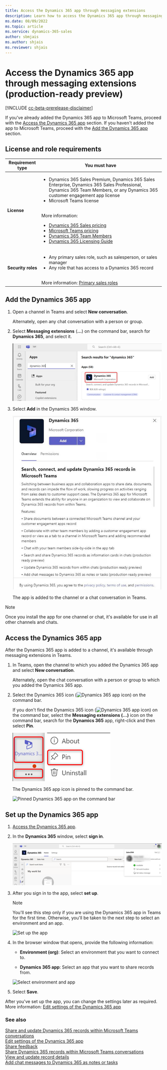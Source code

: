 ```yaml
---
title: Access the Dynamics 365 app through messaging extensions
description: Learn how to access the Dynamics 365 app through messaging extensions
ms.date: 08/09/2022
ms.topic: article
ms.service: dynamics-365-sales
author: sbmjais
ms.author: shjais
ms.reviewer: shjais 
---
```


# Access the Dynamics 365 app through messaging extensions (production-ready preview)

[!INCLUDE [cc-beta-prerelease-disclaimer](../../includes/cc-beta-prerelease-disclaimer.md)]

If you've already added the Dynamics 365 app to Microsoft Teams, proceed with the [Access the Dynamics 365 app](#access-the-dynamics-365-app) section. If you haven't added the app to Microsoft Teams, proceed with the [Add the Dynamics 365 app](#add-the-dynamics-365-app) section.

## License and role requirements

| Requirement type | You must have |
|-----------------------|---------|
| **License** | <ul><li>Dynamics 365 Sales Premium, Dynamics 365 Sales Enterprise, Dynamics 365 Sales Professional, Dynamics 365 Team Members, or any Dynamics 365 customer engagement app license</li> <li>Microsoft Teams license</li></ul>  <br>More information: <ul><li>[Dynamics 365 Sales pricing](https://dynamics.microsoft.com/sales/pricing/)</li><li>[Microsoft Teams pricing](https://www.microsoft.com/microsoft-teams/compare-microsoft-teams-options?activetab=pivot:primaryr2&rtc=1)</li><li>[Dynamics 365 Team Members](/dynamics365/get-started/team-members-license)</li><li>[Dynamics 365 Licensing Guide](https://go.microsoft.com/fwlink/?LinkId=866544&clcid=0x409)</li></ul> |
| **Security roles** | <ul><li>Any primary sales role, such as salesperson, or sales manager</li><li>Any role that has access to a Dynamics 365 record</li></ul> <br>  More information: [Primary sales roles](../security-roles-for-sales.md#primary-sales-roles)|



## Add the Dynamics 365 app

1.  Open a channel in Teams and select **New conversation**.

    Alternately, open any chat conversation with a person or group.

2.  Select **Messaging extensions** (**…**) on the command bar, search for **Dynamics 365**, and select it.

    ![Search for Dynamics 365 app](media/me-d365-app-search.png "Search for Dynamics 365 app")

3.  Select **Add** in the Dynamics 365 window.

    ![Add Dynamics 365 app in Teams](media/me-add-d365-app.png "Add Dynamics 365 app in Teams")

    The app is added to the channel or a chat conversation in Teams.

> [!NOTE]
> Once you install the app for one channel or chat, it's available for use in all other channels and chats.


## Access the Dynamics 365 app

After the Dynamics 365 app is added to a channel, it's available through messaging extensions in Teams.

1.  In Teams, open the channel to which you added the Dynamics 365 app and select **New conversation**.

    Alternately, open the chat conversation with a person or group to which you added the Dynamics 365 app.

2.  Select the Dynamics 365 icon (![Dynamics 365 app icon](media/d365-app-icon.png "Dynamics 365 app icon")) on the command bar.  
  
    If you don't find the Dynamics 365 icon (![Dynamics 365 app icon](media/d365-app-icon.png "Dynamics 365 app icon")) on the command bar, select the **Messaging extensions (...)** icon on the command bar, search for the **Dynamics 365** app, right-click and then select **Pin**.

    ![Pin the Dynamics 365 app](media/me-pin-d365-app.png "Pin the Dynamics 365 app")
    
    The Dynamics 365 app icon is pinned to the command bar.
    
    ![Pinned Dynamics 365 app on the command bar](media/me-d365-app-pinned.png "Pinned Dynamics 365 app on the command bar")

## Set up the Dynamics 365 app

1.  [Access the Dynamics 365 app](#access-the-dynamics-365-app).

2.  In the **Dynamics 365** window, select **sign in**.

    ![Sign in to the app](media/me-sign-in-app.png "Sign in to the app")

3.  After you sign in to the app, select **set up**.

    > [!NOTE]
    > You'll see this step only if you are using the Dynamics 365 app in Teams for the first time. Otherwise, you'll be taken to the next step to select an environment and an app.

    ![Set up the app](media/me-setup-app.png "Set up the app")

4.  In the browser window that opens, provide the following information:

    - **Environment (org)**: Select an environment that you want to connect to.

    - **Dynamics 365 app**: Select an app that you want to share records from.

    ![Select environment and app](media/me-app-settings.png "Select environment and app")

5.  Select **Save**.

After you've set up the app, you can change the settings later as required. More information: [Edit settings of the Dynamics 365 app](edit-d365-app.md)

### See also

[Share and update Dynamics 365 records within Microsoft Teams conversations](share-d365-record-overview.md)   
[Edit settings of the Dynamics 365 app](edit-d365-app.md)    
[Share feedback](share-feedback-d365-app.md)    
[Share Dynamics 365 records within Microsoft Teams conversations](share-dynamics-records-in-teams.md)   
[View and update record details](view-update-dynamics-records.md)   
[Add chat messages to Dynamics 365 as notes or tasks](add-chat-d365.md)   

